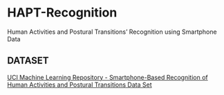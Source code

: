 # HAPT-Recognition
Human Activities and Postural Transitions’ Recognition using Smartphone Data

## DATASET
[UCI Machine Learning Repository - 
Smartphone-Based Recognition of Human Activities and Postural Transitions Data Set](https://archive.ics.uci.edu/ml/datasets/Smartphone-Based+Recognition+of+Human+Activities+and+Postural+Transitions "UCI Machine Learning Repository")

